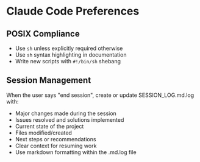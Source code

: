 # Claude Code Preferences

## POSIX Compliance
- Use `sh` unless explicitly required otherwise
- Use `sh` syntax highlighting in documentation
- Write new scripts with `#!/bin/sh` shebang

## Session Management
When the user says "end session", create or update SESSION_LOG.md.log with:
- Major changes made during the session
- Issues resolved and solutions implemented  
- Current state of the project
- Files modified/created
- Next steps or recommendations
- Clear context for resuming work
- Use markdown formatting within the .md.log file